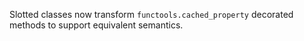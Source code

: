 Slotted classes now transform `functools.cached_property` decorated methods to support equivalent semantics.
